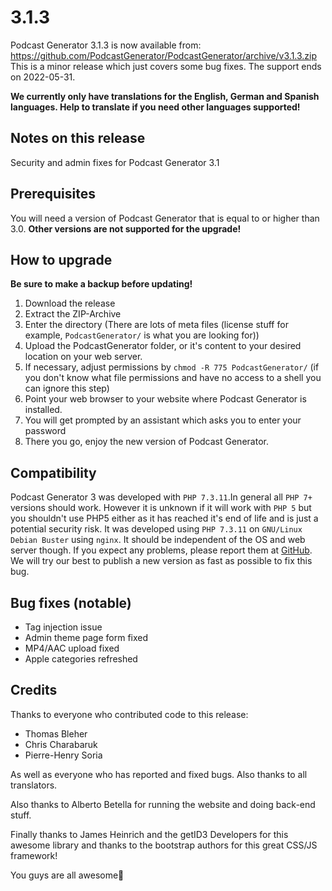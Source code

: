 # 3.1.3

Podcast Generator 3.1.3 is now available from: https://github.com/PodcastGenerator/PodcastGenerator/archive/v3.1.3.zip
This is a minor release which just covers some bug fixes.
The support ends on 2022-05-31.

**We currently only have translations for the English, German and Spanish languages. Help to translate if you need other languages supported!**

## Notes on this release

Security and admin fixes for Podcast Generator 3.1

## Prerequisites

You will need a version of Podcast Generator that is equal to or higher than
3.0. **Other versions are not supported for the upgrade!**

## How to upgrade

**Be sure to make a backup before updating!**

1. Download the release
2. Extract the ZIP-Archive
3. Enter the directory (There are lots of meta files (license stuff for example, `PodcastGenerator/` is what you are looking for))
4. Upload the PodcastGenerator folder, or it's content to your desired location on your web server.
5. If necessary, adjust permissions by `chmod -R 775 PodcastGenerator/` (if you don't know what file permissions and have no access to a shell you can ignore this step)
6. Point your web browser to your website where Podcast Generator is installed.
7. You will get prompted by an assistant which asks you to enter your password
8. There you go, enjoy the new version of Podcast Generator.

## Compatibility

Podcast Generator 3 was developed with `PHP 7.3.11`.In general all `PHP 7+`
versions should work. However it is unknown if it will work with `PHP 5` but you
shouldn't use PHP5 either as it has reached it's end of life and is just a
potential security risk. It was developed using `PHP 7.3.11` on
`GNU/Linux Debian Buster` using `nginx`. It should be independent of the OS and
web server though. If you expect any problems, please report them at
[GitHub](https://github.com/PodcastGenerator/PodcastGenerator/issues). We will
try our best to publish a new version as fast as possible to fix this bug.

## Bug fixes (notable)

* Tag injection issue
* Admin theme page form fixed
* MP4/AAC upload fixed
* Apple categories refreshed

## Credits

Thanks to everyone who contributed code to this release:

* Thomas Bleher
* Chris Charabaruk
* Pierre-Henry Soria

As well as everyone who has reported and fixed bugs.
Also thanks to all translators.

Also thanks to Alberto Betella for running the website and doing back-end stuff.

Finally thanks to James Heinrich and the getID3 Developers for this awesome
library and thanks to the bootstrap authors for this great CSS/JS framework!

You guys are all awesome🚀

